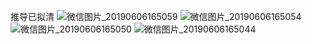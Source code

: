推导已拟清
![微信图片_20190606165059](https://user-images.githubusercontent.com/46549944/59019871-63e7c780-887b-11e9-84d8-69530e15625b.jpg)
![微信图片_20190606165054](https://user-images.githubusercontent.com/46549944/59019873-63e7c780-887b-11e9-9216-3aeafd8352bb.jpg)
![微信图片_20190606165050](https://user-images.githubusercontent.com/46549944/59019879-664a2180-887b-11e9-85d1-9391770a1ea2.jpg)
![微信图片_20190606165044](https://user-images.githubusercontent.com/46549944/59019882-6813e500-887b-11e9-9849-88ef4355a945.jpg)
